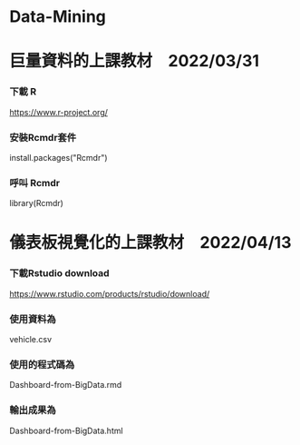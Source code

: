 # Data-Mining

# 巨量資料的上課教材　2022/03/31

### 下載 R
https://www.r-project.org/

### 安裝Rcmdr套件 
install.packages("Rcmdr")

### 呼叫 Rcmdr
library(Rcmdr)

# 儀表板視覺化的上課教材　2022/04/13
### 下載Rstudio download
https://www.rstudio.com/products/rstudio/download/

### 使用資料為
vehicle.csv

### 使用的程式碼為
Dashboard-from-BigData.rmd

### 輸出成果為
Dashboard-from-BigData.html


